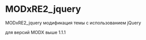 # MODxRE2_jquery

MODxRE2_jquery модификация темы с использованием jQuery

для версий MODX выше 1.1.1
